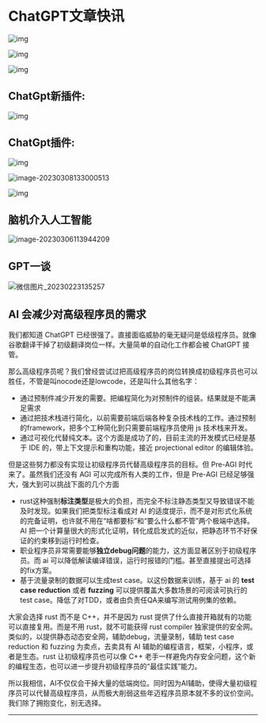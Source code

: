 # ChatGPT文章快讯



![img](ChatGPT文章快讯.assets/1&e=1685548799&s=tttvtytvymmjtmy&token=kIxbL07-8jAj8w1n4s9zv64FuZZNEATmlU_Vm6zDd979wG_-dgE5yTb-HB4xX8917Og=.jpeg)

![img](ChatGPT文章快讯.assets/75&e=1685548799&s=tttvtytvymmjtmy&token=kIxbL07-8jAj8w1n4s9zv64FuZZNEATmlU_Vm6zDz_xmCFNi7F63x2lKJLcSEsqQewU=.jpeg)

![img](ChatGPT文章快讯.assets/75&e=1685548799&s=tttvtytvymmjtmy&token=kIxbL07-8jAj8w1n4s9zv64FuZZNEATmlU_Vm6zDwtOKLjhWnwy9lEKSW6iWfzPFhKU=.jpeg)

## ChatGpt新插件:

![img](ChatGPT文章快讯.assets/1&e=1685548799&s=tttvtytvymmjtmy&token=kIxbL07-8jAj8w1n4s9zv64FuZZNEATmlU_Vm6zDQ9eZZW9snK5pp-ohg1KMxmRnWfE=.jpeg)

## ChatGpt插件:

![img](ChatGPT文章快讯.assets/75&e=1682870399&s=tttvtytvymmjtmy&token=kIxbL07-8jAj8w1n4s9zv64FuZZNEATmlU_Vm6zDj2QU3RjYfUDqy32qff_48STelAY=.jpeg)

![image-20230308133000513](ChatGPT文章快讯.assets/image-20230308133000513.png)

![img](ChatGPT文章快讯.assets/75&e=1682870399&token=kIxbL07-8jAj8w1n4s9zv64FuZZNEATmlU_Vm6zDwutFLfc67_nSukh2R4u1ldi7qCY=.jpeg)

## 脑机介入人工智能

![image-20230306113944209](ChatGPT文章快讯.assets/image-20230306113944209.png)

## GPT一谈

![微信图片_20230223135257](ChatGPT文章快讯.assets/微信图片_20230223135257.jpg)

## AI 会减少对高级程序员的需求

我们都知道 ChatGPT 已经很强了。直接面临威胁的毫无疑问是低级程序员。就像谷歌翻译干掉了初级翻译岗位一样。大量简单的自动化工作都会被 ChatGPT 接管。

那么高级程序员呢？我们曾经尝试过把高级程序员的岗位转换成初级程序员也可以胜任，不管是叫nocode还是lowcode，还是叫什么其他名字：

- 通过预制件减少开发的需要。把编程简化为对预制件的组装。结果就是不能满足需求
- 通过把技术栈进行简化，以前需要前端后端各种复杂技术栈的工作。通过预制的framework，把多个工种简化到只需要前端程序员使用 js 技术栈来开发。
- 通过可视化代替纯文本。这个方面是成功了的，目前主流的开发模式已经是基于 IDE 的，带上下文提示和重构功能，接近 projectional editor 的编辑体验。

但是这些努力都没有实现让初级程序员代替高级程序员的目标。但 Pre-AGI 时代来了。虽然我们还没有 AGI 可以完成所有人类的工作，但是 Pre-AGI 已经足够强大，强大到可以挑战下面的几个方面

- rust这种强制**标注类型**是极大的负担，而完全不标注静态类型又导致错误不能及时发现。如果我们把类型标注看成对 AI 的适度提示，而不是对形式化系统的完备证明，也许就不用在“啥都要标”和“要么什么都不管”两个极端中选择。AI 把一个计算量很大的形式化证明，转化成启发式的近似，把静态环节不好保证的约束移到运行时检查。
- 职业程序员非常需要能够**独立debug问题**的能力，这方面显著区别于初级程序员。而 ai 可以降低解读编译错误，运行时报错的门槛。甚至直接提出可选择的fix方案。
- 基于流量录制的数据可以生成test case。以这份数据来训练，基于 ai 的 **test case reduction** 或者 **fuzzing** 可以提供覆盖大多数场景的可阅读可执行的 test case。降低了对TDD，或者由负责任QA来编写测试用例集的依赖。

大家会选择 rust 而不是 C++，并不是因为 rust 提供了什么直接开箱就有的功能可以直接复用。而是不用 rust，就不可能获得 rust compiler 独家提供的安全网。类似的，以提供静态动态安全网，辅助debug，流量录制，辅助 test case reduction 和 fuzzing 为卖点，去卖具有 AI 辅助的编程语言，框架，小程序，或者是生态。rust 让初级程序员也可以像 C++ 老手一样避免内存安全问题，这个新的编程生态，也可以进一步提升初级程序员的“最佳实践”能力。

所以我相信，AI不仅仅会干掉大量的低端岗位。同时因为AI辅助，使得大量初级程序员可以代替高级程序员，从而极大削弱这些年迈程序员原本就不多的议价空间。我们除了拥抱变化，别无选择。

----
